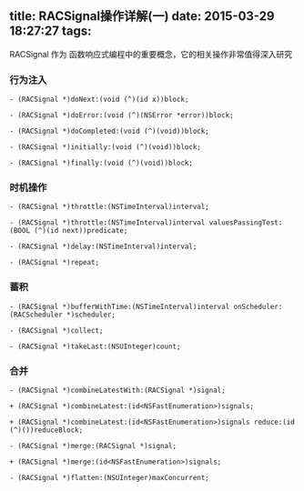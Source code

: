 title: RACSignal操作详解(一)
date: 2015-03-29 18:27:27
tags:
---

RACSignal 作为 函数响应式编程中的重要概念，它的相关操作非常值得深入研究

### 行为注入

```
- (RACSignal *)doNext:(void (^)(id x))block;

- (RACSignal *)doError:(void (^)(NSError *error))block;

- (RACSignal *)doCompleted:(void (^)(void))block;

- (RACSignal *)initially:(void (^)(void))block;

- (RACSignal *)finally:(void (^)(void))block;
```

### 时机操作

```
- (RACSignal *)throttle:(NSTimeInterval)interval;

- (RACSignal *)throttle:(NSTimeInterval)interval valuesPassingTest:(BOOL (^)(id next))predicate;

- (RACSignal *)delay:(NSTimeInterval)interval;

- (RACSignal *)repeat;
```

### 蓄积

```
- (RACSignal *)bufferWithTime:(NSTimeInterval)interval onScheduler:(RACScheduler *)scheduler;

- (RACSignal *)collect;

- (RACSignal *)takeLast:(NSUInteger)count;
```

### 合并

```
- (RACSignal *)combineLatestWith:(RACSignal *)signal;

+ (RACSignal *)combineLatest:(id<NSFastEnumeration>)signals;

+ (RACSignal *)combineLatest:(id<NSFastEnumeration>)signals reduce:(id (^)())reduceBlock;

- (RACSignal *)merge:(RACSignal *)signal;

+ (RACSignal *)merge:(id<NSFastEnumeration>)signals;

- (RACSignal *)flatten:(NSUInteger)maxConcurrent;
```




